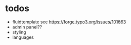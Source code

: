 # todos

- fluidtemplate see https://forge.typo3.org/issues/101663
- admin panel??
- styling
- languages